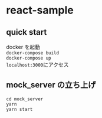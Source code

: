 # react-sample

## quick start

docker を起動  
`docker-compose build`  
`docker-compose up`  
`localhost:3000`にアクセス

## mock_server の立ち上げ

`cd mock_server`  
`yarn`  
`yarn start`
